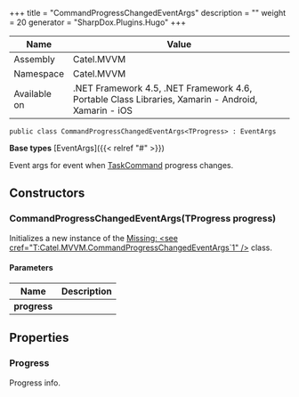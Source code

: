

+++
title = "CommandProgressChangedEventArgs" 
description = ""
weight = 20
generator = "SharpDox.Plugins.Hugo"
+++

Name|Value
---|---
Assembly|Catel.MVVM
Namespace|Catel.MVVM
Available on|.NET Framework 4.5, .NET Framework 4.6, Portable Class Libraries, Xamarin - Android, Xamarin - iOS

```
public class CommandProgressChangedEventArgs<TProgress> : EventArgs
```

**Base types**
[EventArgs]({{< relref "#" >}})

Event args for event when [TaskCommand](#) progress changes.

## Constructors

### CommandProgressChangedEventArgs(TProgress progress)

Initializes a new instance of the [Missing: &lt;see cref="T:Catel.MVVM.CommandProgressChangedEventArgs`1" /&gt;](#) class.

#### Parameters

Name|Description
---|---
**progress**|

## Properties

### Progress

Progress info.

